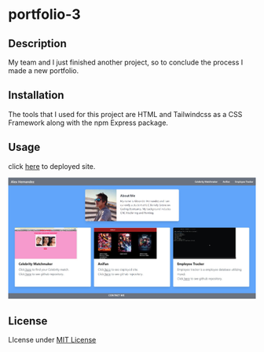 # portfolio-3

## Description
My team and I just finished another project, so to conclude the process I made a new portfolio.

## Installation 
The tools that I used for this project are HTML and Tailwindcss as a CSS Framework along with the npm Express package.

## Usage
click [here](https://sheltered-chamber-91222.herokuapp.com/) to deployed site.

![portfolio](./public/assets/Screenshot%202022-05-16%20185723.jpg)

## License
LIcense under [MIT License](license)